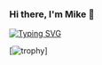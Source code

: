 ### Hi there, I'm Mike 👋

[![Typing SVG](https://readme-typing-svg.herokuapp.com?color=%2336BCF7&lines=Python-developer+student)](https://git.io/typing-svg)

[![trophy](https://github-profile-trophy.vercel.app/?username=mikepodolskiy)]

